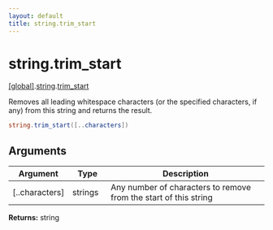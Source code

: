 ```yaml
---
layout: default
title: string.trim_start
---
```


# string.trim_start

[\[global\]]({{site.baseurl}}/docs/).[string]({{site.baseurl}}/docs/string/).[trim_start]({{site.baseurl}}/docs/string/trim_start/)

Removes all leading whitespace characters (or the specified characters, if any) from this string and returns the result.

```cs
string.trim_start([..characters])
```

## Arguments

<table>
  <col width="15%">
  <col width="15%">
  <thead>
    <tr>
      <th>Argument</th>
      <th>Type</th>
      <th>Description</th>
    </tr>
  </thead>
  <tbody>
    <tr>
      <td>[..characters]</td>
      <td>strings</td>
      <td>Any number of characters to remove from the start of this string</td>
    </tr>
  </tbody>
</table>

**Returns:** string
